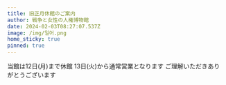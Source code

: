 ```yaml
---
title: 旧正月休館のご案内
author: 戦争と女性の人権博物館
date: 2024-02-03T08:27:07.537Z
image: /img/일어.png
home_sticky: true
pinned: true
---
```

当館は12日(月)まで休館
13日(火)から通常営業となります
ご理解いただきありがとうございます
